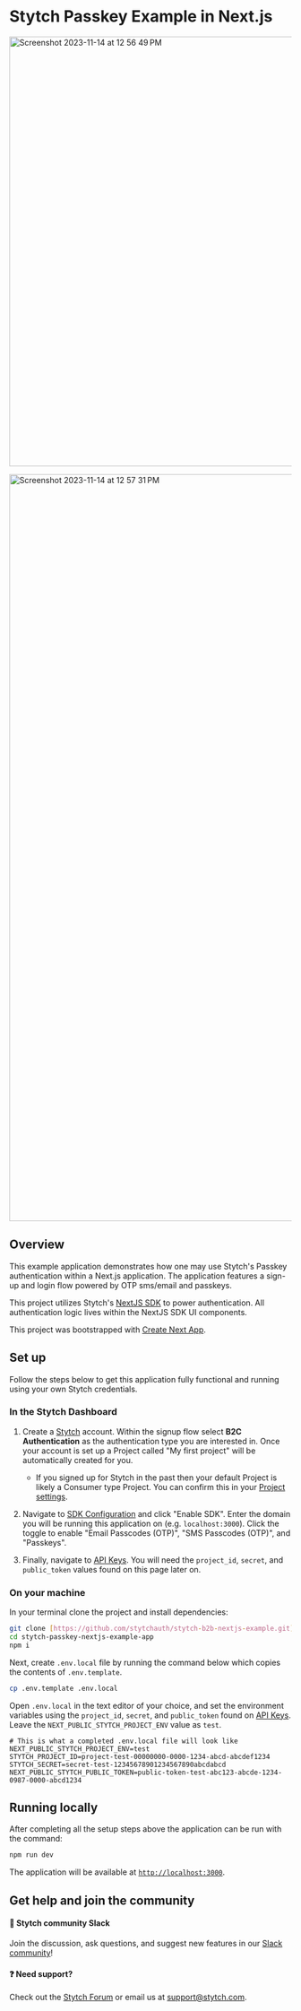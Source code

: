 # Stytch Passkey Example in Next.js

<p>
    <img width="767" alt="Screenshot 2023-11-14 at 12 56 49 PM" src="https://github.com/stytchauth/stytch-passkey-nextjs-example-app/assets/111321901/f3f2dc67-7e06-4dec-8fde-743fa7f65af8">
</p>
<p>
    <img width="1333" alt="Screenshot 2023-11-14 at 12 57 31 PM" src="https://github.com/stytchauth/stytch-passkey-nextjs-example-app/assets/111321901/4f87d23c-1f2f-47c2-92e5-84794f9f40a3">
</p>

## Overview

This example application demonstrates how one may use Stytch's Passkey authentication within a Next.js application. The application features a sign-up and login flow powered by OTP sms/email and passkeys.

This project utilizes Stytch's [NextJS SDK](https://www.npmjs.com/package/@stytch/nextjs) to power authentication. All authentication logic lives within the NextJS SDK UI components.

This project was bootstrapped with [Create Next App](https://nextjs.org/docs/api-reference/create-next-app).

## Set up

Follow the steps below to get this application fully functional and running using your own Stytch credentials.

### In the Stytch Dashboard

1. Create a [Stytch](https://stytch.com/) account. Within the signup flow select **B2C Authentication** as the authentication type you are interested in. Once your account is set up a Project called "My first project" will be automatically created for you.

   - If you signed up for Stytch in the past then your default Project is likely a Consumer type Project. You can confirm this in your [Project settings](https://stytch.com/dashboard/project-settings).

2. Navigate to [SDK Configuration](https://stytch.com/dashboard/sdk-configuration) and click "Enable SDK". Enter the domain you will be running this application on (e.g. `localhost:3000`).
   Click the toggle to enable "Email Passcodes (OTP)", "SMS Passcodes (OTP)", and "Passkeys".

3. Finally, navigate to [API Keys](https://stytch.com/dashboard/api-keys). You will need the `project_id`, `secret`, and `public_token` values found on this page later on.

### On your machine

In your terminal clone the project and install dependencies:

```bash
git clone [https://github.com/stytchauth/stytch-b2b-nextjs-example.git](https://github.com/stytchauth/stytch-passkey-nextjs-example-app.git)
cd stytch-passkey-nextjs-example-app
npm i
```

Next, create `.env.local` file by running the command below which copies the contents of `.env.template`.

```bash
cp .env.template .env.local
```

Open `.env.local` in the text editor of your choice, and set the environment variables using the `project_id`, `secret`, and `public_token` found on [API Keys](https://stytch.com/dashboard/api-keys). Leave the `NEXT_PUBLIC_STYTCH_PROJECT_ENV` value as `test`.

```
# This is what a completed .env.local file will look like
NEXT_PUBLIC_STYTCH_PROJECT_ENV=test
STYTCH_PROJECT_ID=project-test-00000000-0000-1234-abcd-abcdef1234
STYTCH_SECRET=secret-test-12345678901234567890abcdabcd
NEXT_PUBLIC_STYTCH_PUBLIC_TOKEN=public-token-test-abc123-abcde-1234-0987-0000-abcd1234
```

## Running locally

After completing all the setup steps above the application can be run with the command:

```bash
npm run dev
```

The application will be available at [`http://localhost:3000`](http://localhost:3000).

## Get help and join the community

#### :speech_balloon: Stytch community Slack

Join the discussion, ask questions, and suggest new features in our [Slack community](https://stytch.com/docs/resources/support/overview)!

#### :question: Need support?

Check out the [Stytch Forum](https://forum.stytch.com/) or email us at [support@stytch.com](mailto:support@stytch.com).
